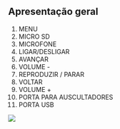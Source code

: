 ## Apresentação geral
1. MENU 
2. MICRO SD
3. MICROFONE
4. LIGAR/DESLIGAR 
5. AVANÇAR
6. VOLUME -
7. REPRODUZIR / PARAR
8. VOLTAR
9. VOLUME +
10. PORTA PARA AUSCULTADORES
11. PORTA USB



![](http://static.energysistem.com/images/manuals/42645/579f42b939649.jpg)
